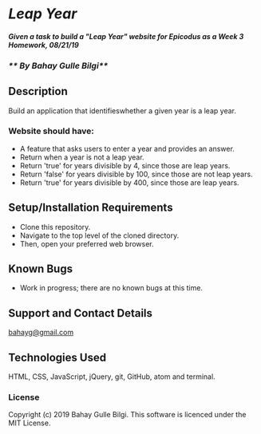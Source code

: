 # _Leap Year_

#### _Given a task to build a "Leap Year" website for Epicodus as a Week 3 Homework, 08/21/19_
### _** By Bahay Gulle Bilgi**_

## Description

Build an application that identifieswhether a given year is a leap year.
### Website should have:

- A feature that asks users to enter a year and provides an answer.
- Return when a year is not a leap year.
- Return 'true' for years divisible by 4, since those are leap years.
- Return 'false' for years divisible by 100, since those are not leap years.
- Return 'true' for years divisible by 400, since those are leap years.


## Setup/Installation Requirements

* Clone this repository.
* Navigate to the top level of the cloned directory.
* Then, open your preferred web browser.

## Known Bugs

* Work in progress; there are no known bugs at this time.

## Support and Contact Details

bahayg@gmail.com

## Technologies Used

HTML, CSS, JavaScript, jQuery, git, GitHub, atom and terminal.      

### License

Copyright (c) 2019 Bahay Gulle Bilgi.
This software is licenced under the MIT License.
